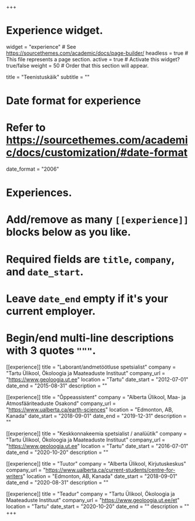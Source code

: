 +++
# Experience widget.
widget = "experience"  # See https://sourcethemes.com/academic/docs/page-builder/
headless = true  # This file represents a page section.
active = true  # Activate this widget? true/false
weight = 50  # Order that this section will appear.

title = "Teenistuskäik"
subtitle = ""

# Date format for experience
#   Refer to https://sourcethemes.com/academic/docs/customization/#date-format
date_format = "2006"

# Experiences.
#   Add/remove as many `[[experience]]` blocks below as you like.
#   Required fields are `title`, `company`, and `date_start`.
#   Leave `date_end` empty if it's your current employer.
#   Begin/end multi-line descriptions with 3 quotes `"""`.

[[experience]]
  title = "Laborant/andmetöötluse spetsialist"
  company = "Tartu Ülikool, Ökoloogia ja Maateaduste Instituut"
  company_url = "https://www.geoloogia.ut.ee"
  location = "Tartu"
  date_start = "2012-07-01"
  date_end = "2015-08-31"
  description = ""

[[experience]]
  title = "Õppeassistent"
  company = "Alberta Ülikool, Maa- ja Atmosfääriteaduste Osakond"
  company_url = "https://www.ualberta.ca/earth-sciences"
  location = "Edmonton, AB, Kanada"
  date_start = "2018-09-01"
  date_end = "2019-12-31"
  description = ""

[[experience]]
  title = "Keskkonnakeemia spetsialist / analüütik"
  company = "Tartu Ülikool, Ökoloogia ja Maateaduste Instituut"
  company_url = "https://www.geoloogia.ut.ee"
  location = "Tartu"
  date_start = "2016-07-01"
  date_end = "2020-10-20"
  description = ""

[[experience]]
  title = "Tuutor"
  company = "Alberta Ülikool, Kirjutuskeskus"
  company_url = "https://www.ualberta.ca/current-students/centre-for-writers"
  location = "Edmonton, AB, Kanada"
  date_start = "2018-09-01"
  date_end = "2020-08-31"
  description = ""

[[experience]]
  title = "Teadur"
  company = "Tartu Ülikool, Ökoloogia ja Maateaduste Instituut"
  company_url = "https://www.geoloogia.ut.ee/et"
  location = "Tartu"
  date_start = "2020-10-20"
  date_end = ""
  description = ""
+++
